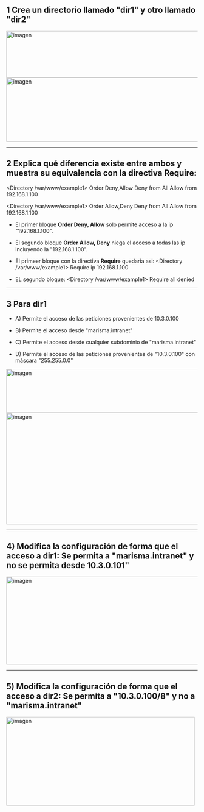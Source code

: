 ## 1 Crea un directorio llamado "dir1" y otro llamado "dir2"

<img width="810" height="122" alt="imagen" src="https://github.com/user-attachments/assets/31983062-8cc3-4709-a41f-afeac08deed3" />

<img width="841" height="169" alt="imagen" src="https://github.com/user-attachments/assets/c07f7705-26fc-453e-a35d-d941c1844cf5" />


---

## 2 Explica qué diferencia existe entre ambos y muestra su equivalencia con la directiva Require:
<Directory /var/www/example1>
Order Deny,Allow
Deny from All
Allow from 192.168.1.100
</Directory>


<Directory /var/www/example1>
Order Allow,Deny
Deny from All
Allow from 192.168.1.100
</Directory>

- El primer bloque **Order Deny, Allow** solo permite acceso a la ip "192.168.1.100".
- El segundo bloque **Order Allow, Deny** niega el acceso a todas las ip incluyendo la "192.168.1.100".

- El primeer bloque con la directiva **Require** quedaria asi:
<Directory /var/www/example1>
Require ip 192.168.1.100
</Directory>

- EL segundo bloque:
<Directory /var/www/example1>
Require all denied
</Directory>

---

## 3 Para dir1
- A) Permite el acceso de las peticiones provenientes de 10.3.0.100

- B) Permite el acceso desde "marisma.intranet"

- C) Permite el acceso desde cualquier subdominio de "marisma.intranet"

- D) Permite el acceso de las peticiones provenientes de "10.3.0.100" con máscara "255.255.0.0"

<img width="956" height="115" alt="imagen" src="https://github.com/user-attachments/assets/f0b99036-1fd5-4150-8f6f-5b7d02e3245b" />

<img width="562" height="293" alt="imagen" src="https://github.com/user-attachments/assets/a41d38e1-fd63-4228-88af-73dc7896981e" />

---

## 4) Modifica la configuración de forma que el acceso a dir1: Se permita a "marisma.intranet" y no se permita desde 10.3.0.101"


<img width="635" height="231" alt="imagen" src="https://github.com/user-attachments/assets/18f8ab6a-c6e5-47db-93ab-cacd56af899d" />

---

## 5) Modifica la configuración de forma que el acceso a dir2: Se permita a "10.3.0.100/8" y no a "marisma.intranet"


<img width="496" height="233" alt="imagen" src="https://github.com/user-attachments/assets/8cc90f7a-12c3-4339-9840-c03b0fc5ea0c" />




